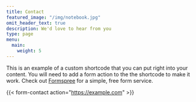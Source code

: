 ```yaml
---
title: Contact
featured_image: "/img/notebook.jpg"
omit_header_text: true
description: We'd love to hear from you
type: page
menu: 
  main:
    weight: 5
---
```



This is an example of a custom shortcode that you can put right into your content. You will need to add a form action to the the shortcode to make it work. Check out [Formspree](https://formspree.io/) for a simple, free form service. 

{{< form-contact action="https://example.com"  >}}